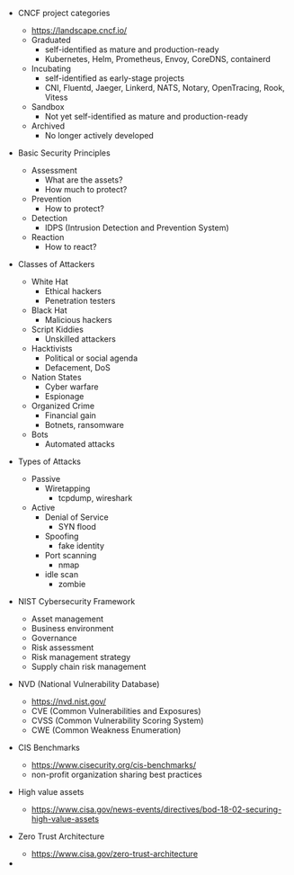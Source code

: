 
- CNCF project categories
    - https://landscape.cncf.io/
    - Graduated
        - self-identified as mature and production-ready
        - Kubernetes, Helm, Prometheus, Envoy, CoreDNS, containerd
    - Incubating
        - self-identified as early-stage projects
        - CNI, Fluentd, Jaeger, Linkerd, NATS, Notary, OpenTracing, Rook, Vitess
    - Sandbox
        - Not yet self-identified as mature and production-ready
    - Archived
        - No longer actively developed

- Basic Security Principles
    - Assessment
        - What are the assets?
        - How much to protect?
    - Prevention
        - How to protect?
    - Detection
        - IDPS (Intrusion Detection and Prevention System)
    - Reaction
        - How to react?

- Classes of Attackers
    - White Hat
        - Ethical hackers
        - Penetration testers
    - Black Hat
        - Malicious hackers
    - Script Kiddies
        - Unskilled attackers
    - Hacktivists
        - Political or social agenda
        - Defacement, DoS
    - Nation States
        - Cyber warfare
        - Espionage
    - Organized Crime
        - Financial gain
        - Botnets, ransomware
    - Bots
        - Automated attacks

- Types of Attacks
    - Passive
        - Wiretapping
            - tcpdump, wireshark
    - Active
        - Denial of Service
            - SYN flood
        - Spoofing
            - fake identity
        - Port scanning
            - nmap
        - idle scan
            - zombie

- NIST Cybersecurity Framework
    - Asset management
    - Business environment
    - Governance
    - Risk assessment
    - Risk management strategy
    - Supply chain risk management

- NVD (National Vulnerability Database)
    - https://nvd.nist.gov/
    - CVE (Common Vulnerabilities and Exposures)
    - CVSS (Common Vulnerability Scoring System)
    - CWE (Common Weakness Enumeration)

- CIS Benchmarks
    - https://www.cisecurity.org/cis-benchmarks/
    - non-profit organization sharing best practices


- High value assets
    - https://www.cisa.gov/news-events/directives/bod-18-02-securing-high-value-assets

- Zero Trust Architecture
    - https://www.cisa.gov/zero-trust-architecture

- 